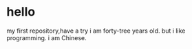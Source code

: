 # hello
my first repository,have a try
i am forty-tree years old.
but i like programming. i am Chinese.
